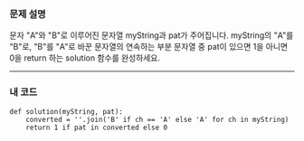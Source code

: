 <p><img alt="" src="https://velog.velcdn.com/images/tjeudeud/post/90de2cf6-ed24-4b27-9056-a051460d14b4/image.png" /></p>
<h3 id="문제-설명">문제 설명</h3>
<p>문자 &quot;A&quot;와 &quot;B&quot;로 이루어진 문자열 myString과 pat가 주어집니다. myString의 &quot;A&quot;를 &quot;B&quot;로, &quot;B&quot;를 &quot;A&quot;로 바꾼 문자열의 연속하는 부분 문자열 중 pat이 있으면 1을 아니면 0을 return 하는 solution 함수를 완성하세요.</p>
<hr />
<h3 id="내-코드">내 코드</h3>
<pre><code>def solution(myString, pat):
    converted = ''.join('B' if ch == 'A' else 'A' for ch in myString)
    return 1 if pat in converted else 0</code></pre>